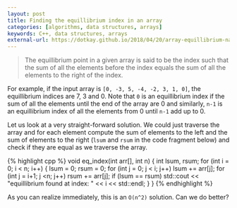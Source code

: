 ```yaml
---
layout: post
title: Finding the equillibrium index in an array
categories: [algorithms, data structures, arrays]
keywords: C++, data structures, arrays
external-url: https://dotkay.github.io/2018/04/20/array-equillibrium-naive
---
```


> The equillibrium point in a given array is said to be the index such that the sum of all the elements before the index equals the sum of all the elements to the right of the index.

For example, if the input array is `[0, -3, 5, -4, -2, 3, 1, 0]`, the equillibrium indices are 7, 3 and 0. Note that `0` is an equillibrium index if the sum of all the elements until the end of the array are 0 and similarly, `n-1` is an equillibrium index of all the elements from 0 until `n-1` add up to 0.

Let us look at a very straight-forward solution. We could just traverse the array and for each element compute the sum of elements to the left and the sum of elements to the right (`lsum` and `rsum` in the code fragment below) and check if they are equal as we traverse the array. 

{% highlight cpp %}
void eq_index(int arr[], int n)
{
  int lsum, rsum;
  for (int i = 0; i < n; i++)
  {
    lsum = 0;
    rsum = 0;
    for (int j = 0; j < i; j++)
      lsum += arr[j];
    for (int j = i+1; j <n; j++)
      rsum += arr[j];
    if (lsum == rsum)
      std::cout << "equillibrium found at index: " << i << std::endl;
  }
}
{% endhighlight %}

As you can realize immediately, this is an `O(n^2)` solution. Can we do better?
